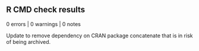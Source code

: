 ## R CMD check results

0 errors | 0 warnings | 0 notes

Update to remove dependency on CRAN package concatenate that is in risk of being archived.
